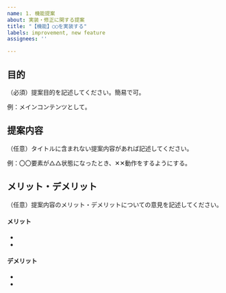 ```yaml
---
name: 1. 機能提案
about: 実装・修正に関する提案
title: "【機能】◯◯を実装する"
labels: improvement, new feature
assignees: ''

---
```


## 目的
（必須）提案目的を記述してください。簡易で可。

例：メインコンテンツとして。

## 提案内容
（任意）タイトルに含まれない提案内容があれば記述してください。

例：〇〇要素が△△状態になったとき、✕✕動作をするようにする。

## メリット・デメリット
（任意）提案内容のメリット・デメリットについての意見を記述してください。

#### メリット
- 
- 
#### デメリット
- 
-
